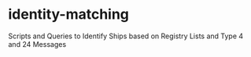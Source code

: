 # identity-matching
Scripts and Queries to Identify Ships based on Registry Lists and Type 4 and 24 Messages
